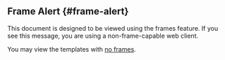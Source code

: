 Frame Alert {#frame-alert}
-----------

This document is designed to be viewed using the frames feature. If you
see this message, you are using a non-frame-capable web client.

You may view the templates with [no frames](index.html).
